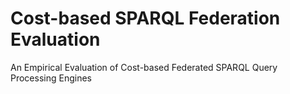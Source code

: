 # Cost-based SPARQL Federation Evaluation
An Empirical Evaluation of Cost-based Federated SPARQL Query Processing Engines
